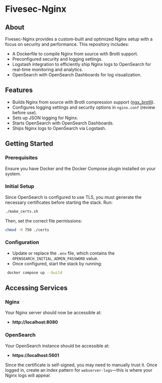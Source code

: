 # Fivesec-Nginx

## About

Fivesec-Nginx provides a custom-built and optimized Nginx setup with a focus on security and performance. This repository includes:
- A Dockerfile to compile Nginx from source with Brotli support.
- Preconfigured security and logging settings.
- Logstash integration to efficiently ship Nginx logs to OpenSearch for real-time monitoring and analytics.
- OpenSearch with OpenSearch Dashboards for log visualization.

## Features

- Builds Nginx from source with Brotli compression support ([ngx_brotli](https://github.com/google/ngx_brotli)).
- Configures logging settings and security options in `nginx.conf` (review before use).
- Sets up JSON logging for Nginx.
- Starts OpenSearch with OpenSearch Dashboards.
- Ships Nginx logs to OpenSearch via Logstash.

## Getting Started

### Prerequisites

Ensure you have Docker and the Docker Compose plugin installed on your system.

### Initial Setup

Since OpenSearch is configured to use TLS, you must generate the necessary certificates before starting the stack. Run:

```bash
./make_certs.sh
```

Then, set the correct file permissions:

```bash
chmod -R 750 ./certs
```

### Configuration

- Update or replace the `.env` file, which contains the `OPENSEARCH_INITIAL_ADMIN_PASSWORD` value.
- Once configured, start the stack by running:

```bash
 docker compose up --build
```

## Accessing Services

### Nginx
Your Nginx server should now be accessible at:

- **http://localhost:8080**

### OpenSearch
Your OpenSearch instance should be accessible at:

- **https://localhost:5601**

Since the certificate is self-signed, you may need to manually trust it. Once logged in, create an index pattern for `webserver-logs`—this is where your Nginx logs will appear.

